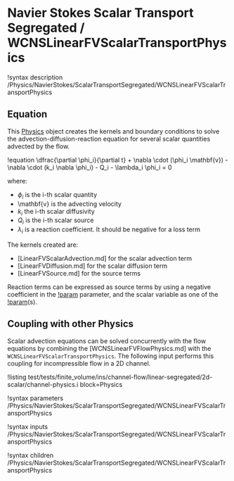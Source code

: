 # Navier Stokes Scalar Transport Segregated / WCNSLinearFVScalarTransportPhysics

!syntax description /Physics/NavierStokes/ScalarTransportSegregated/WCNSLinearFVScalarTransportPhysics

## Equation

This [Physics](Physics/index.md) object creates the kernels and boundary conditions to solve the advection-diffusion-reaction
equation for several scalar quantities advected by the flow.

!equation
\dfrac{\partial \phi_i}{\partial t} + \nabla \cdot (\phi_i \mathbf{v}) - \nabla \cdot (k_i \nabla \phi_i) - Q_i - \lambda_i \phi_i = 0

where:

- $\phi_i$ is the i-th scalar quantity
- \mathbf{v} is the advecting velocity
- $k_i$ the i-th scalar diffusivity
- $Q_i$ is the i-th scalar source
- $\lambda_i$ is a reaction coefficient. It should be negative for a loss term

The kernels created are:

- [LinearFVScalarAdvection.md] for the scalar advection term
- [LinearFVDiffusion.md] for the scalar diffusion term
- [LinearFVSource.md] for the source terms

Reaction terms can be expressed as source terms by using a negative coefficient in the
[!param](/Physics/NavierStokes/ScalarTransportSegregated/WCNSLinearFVScalarTransportPhysics/passive_scalar_coupled_source_coeff)
parameter, and the scalar variable as one of the
[!param](/Physics/NavierStokes/ScalarTransportSegregated/WCNSLinearFVScalarTransportPhysics/passive_scalar_coupled_source)(s).

## Coupling with other Physics

Scalar advection equations can be solved concurrently with the flow equations by combining the [WCNSLinearFVFlowPhysics.md] with the `WCNSLinearFVScalarTransportPhysics`.
The following input performs this coupling for incompressible flow in a 2D channel.

!listing test/tests/finite_volume/ins/channel-flow/linear-segregated/2d-scalar/channel-physics.i block=Physics

!syntax parameters /Physics/NavierStokes/ScalarTransportSegregated/WCNSLinearFVScalarTransportPhysics

!syntax inputs /Physics/NavierStokes/ScalarTransportSegregated/WCNSLinearFVScalarTransportPhysics

!syntax children /Physics/NavierStokes/ScalarTransportSegregated/WCNSLinearFVScalarTransportPhysics

